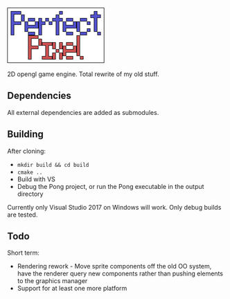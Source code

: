 ![PerfectPixel](dist/splash.png)

2D opengl game engine. Total rewrite of my old stuff.

## Dependencies
All external dependencies are added as submodules.

## Building

After cloning:
* `mkdir build && cd build`
* `cmake ..`
* Build with VS
* Debug the Pong project, or run the Pong executable in the output directory

Currently only Visual Studio 2017 on Windows will work. Only debug builds are tested.

## Todo

Short term:
* Rendering rework - Move sprite components off the old OO system, have the renderer query new components rather than pushing elements to the graphics manager
* Support for at least one more platform
